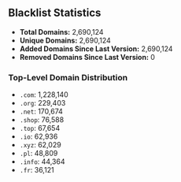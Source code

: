 ## Blacklist Statistics

- **Total Domains:** 2,690,124
- **Unique Domains:** 2,690,124
- **Added Domains Since Last Version:** 2,690,124
- **Removed Domains Since Last Version:** 0

### Top-Level Domain Distribution

-  `.com`: 1,228,140
-  `.org`: 229,403
-  `.net`: 170,674
-  `.shop`: 76,588
-  `.top`: 67,654
-  `.io`: 62,936
-  `.xyz`: 62,029
-  `.pl`: 48,809
-  `.info`: 44,364
-  `.fr`: 36,121
